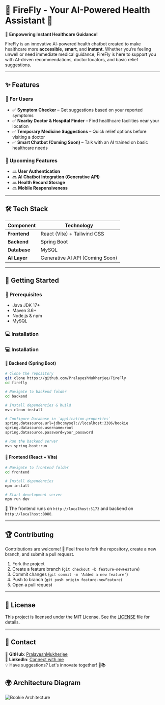 # 🤖 FireFly - Your AI-Powered Health Assistant 💊

🚀 **Empowering Instant Healthcare Guidance!**

FireFly is an innovative AI-powered health chatbot created to make healthcare more **accessible**, **smart**, and **instant**. Whether you’re feeling unwell or need immediate medical guidance, FireFly is here to support you with AI-driven recommendations, doctor locators, and basic relief suggestions.

---

## ✨ Features

### 🔹 For Users
- ✅ **Symptom Checker** – Get suggestions based on your reported symptoms
- ✅ **Nearby Doctor & Hospital Finder** – Find healthcare facilities near your location
- ✅ **Temporary Medicine Suggestions** – Quick relief options before visiting a doctor
- ✅ **Smart Chatbot (Coming Soon)** – Talk with an AI trained on basic healthcare needs

### 🚀 Upcoming Features
- 🔜 **User Authentication**
- 🔜 **AI Chatbot Integration (Generative API)**
- 🔜 **Health Record Storage**
- 🔜 **Mobile Responsiveness**

---

## 🛠 Tech Stack

| Component     | Technology                |
|---------------|----------------------------|
| **Frontend**  | React (Vite) + Tailwind CSS |
| **Backend**   | Spring Boot                |
| **Database**  | MySQL                      |
| **AI Layer**  | Generative AI API (Coming Soon) |

---

## 🚀 Getting Started

### 🔧 Prerequisites
- Java JDK 17+
- Maven 3.6+
- Node.js & npm
- MySQL

### 💻 Installation

### 💻 Installation

#### 🔹 Backend (Spring Boot)
```bash
# Clone the repository
git clone https://github.com/PralayeshMukherjee/FireFly
cd firefly

# Navigate to backend folder
cd backend

# Install dependencies & build
mvn clean install

# Configure Database in `application.properties`
spring.datasource.url=jdbc:mysql://localhost:3306/bookie
spring.datasource.username=root
spring.datasource.password=your_password

# Run the backend server
mvn spring-boot:run
```

#### 🔹 Frontend (React + Vite)
```bash
# Navigate to frontend folder
cd frontend

# Install dependencies
npm install

# Start development server
npm run dev
```

📌 The frontend runs on `http://localhost:5173` and backend on `http://localhost:8080`.

---

## 🏆 Contributing

Contributions are welcome! 🎉 Feel free to fork the repository, create a new branch, and submit a pull request.

1. Fork the project
2. Create a feature branch (`git checkout -b feature-newFeature`)
3. Commit changes (`git commit -m 'Added a new feature'`)
4. Push to branch (`git push origin feature-newFeature`)
5. Open a pull request

---

## 📝 License
This project is licensed under the MIT License. See the [LICENSE](LICENSE) file for details.

---

## 📩 Contact
🔗 **GitHub**: [PralayeshMukherjee](https://github.com/PralayeshMukherjee)  
🔗 **LinkedIn**: [Connect with me](https://www.linkedin.com/in/pralayesh-mukherjee-756a8b276/)  
💡 Have suggestions? Let's innovate together! 🚀📚

## 🌍 Architecture Diagram

![Bookie Architecture](diagram.png)

